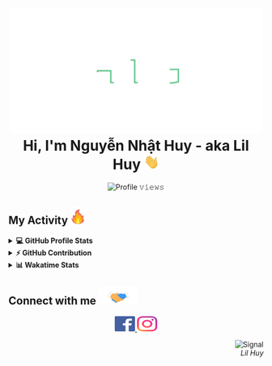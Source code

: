 <!-- Header -->
<h1 align="center">
  <img src="./images/logo.svg" width="500">
  <br>
  Hi, I'm Nguyễn Nhật Huy - aka Lil Huy <img src="./images/hi.gif" width="30px" height="30px">
</h1>

<!-- Counter -->
<p align="center">
  <img alt="Profile 𝚟𝚒𝚎𝚠𝚜" height="20px" src="https://hits.seeyoufarm.com/api/count/incr/badge.svg?url=https://github.com/oHTGo&count_bg=%23579E91&title_bg=%23555555&icon=&icon_color=%23E7E7E7&title=Views&edge_flat=false">
</p>

<!-- My Activity -->
<h2>My Activity <img src="./images/github-stats.gif" height="35px"></h2>
<details> 
  <summary><b>💻 GitHub Profile Stats</b></summary>
  <br>
  <p align="center">
    <img alt="Mosted used languages" src="https://github-readme-stats.vercel.app/api/top-langs/?username=oHTGo&layout=compact&theme=dark" height="192px"/>
    <br>
	  <img src="https://github-readme-stats.vercel.app/api?username=oHTGo&show_icons=true&icon_color=ffffff&theme=dark" alt="oHTGo's Github Stats" height="192px"/>
    <br>
    <b>Note:</b> Top languages is only a metric of the languages my public code consists of and doesn't reflect experience or skill level.
  </p>
</details>
<details>
  <summary><b>⚡ GitHub Contribution</b></summary>
  <br>
  <p><img alt="oHTGo's GitHub Contribution" src="https://github.com/oHTGo/oHTGo/blob/snake/snake.svg"/></p>
  <br>
</details>
<details> 
  <summary><b>📊 Wakatime Stats</b></summary>
  <br>
  
<!--START_SECTION:waka-->
**I'm a Night 🦉** 

```text
🌞 Morning    56 commits     ███░░░░░░░░░░░░░░░░░░░░░░   13.93% 
🌆 Daytime    133 commits    ████████░░░░░░░░░░░░░░░░░   33.08% 
🌃 Evening    171 commits    ██████████░░░░░░░░░░░░░░░   42.54% 
🌙 Night      42 commits     ██░░░░░░░░░░░░░░░░░░░░░░░   10.45%

```
📅 **I'm Most Productive on Tuesday** 

```text
Monday       63 commits     ████░░░░░░░░░░░░░░░░░░░░░   15.67% 
Tuesday      75 commits     ████░░░░░░░░░░░░░░░░░░░░░   18.66% 
Wednesday    63 commits     ████░░░░░░░░░░░░░░░░░░░░░   15.67% 
Thursday     30 commits     █░░░░░░░░░░░░░░░░░░░░░░░░   7.46% 
Friday       43 commits     ██░░░░░░░░░░░░░░░░░░░░░░░   10.7% 
Saturday     55 commits     ███░░░░░░░░░░░░░░░░░░░░░░   13.68% 
Sunday       73 commits     ████░░░░░░░░░░░░░░░░░░░░░   18.16%

```


📊 **This Week I Spent My Time On** 

```text
⌚︎ Time Zone: Asia/Ho_Chi_Minh

💬 Programming Languages: 
TypeScript               15 hrs              ██████████████░░░░░░░░░░░   58.33% 
JSON                     2 hrs 19 mins       ██░░░░░░░░░░░░░░░░░░░░░░░   9.07% 
JavaScript               2 hrs 11 mins       ██░░░░░░░░░░░░░░░░░░░░░░░   8.51% 
YAML                     1 hr 45 mins        █░░░░░░░░░░░░░░░░░░░░░░░░   6.83% 
Python                   1 hr 5 mins         █░░░░░░░░░░░░░░░░░░░░░░░░   4.22%

🔥 Editors: 
VS Code                  25 hrs 43 mins      █████████████████████████   100.0%

```


<!--END_SECTION:waka-->
</details>

<!-- Connection -->
<h2> Connect with me <img src="./images/handshake.gif" height="35px"></h2>
<p align="center">
  <a href="https://facebook.com/nguyennhathuy.orit" target="_blank">
    <code><img src="./images/facebook.svg" alt="nguyennhathuy.orit" height="30" width="40"/></code>
  </a>
  <a href="https://instagram.com/_.lil.huy._" target="_blank">
    <code><img src="./images/instagram.svg" alt="_.lil.huy._" height="30" width="40"/></code>
  </a>
</p>

<!-- Signal -->
<p align="right">
  <img alt="Signal" height="25px" src="https://media.giphy.com/media/hlRzt8TxCNVcEZBt9w/giphy.gif">
  <br>
  <em>Lil Huy</em>
</p>
